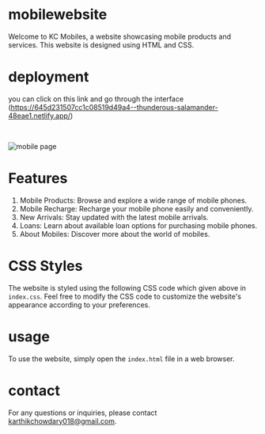 # mobilewebsite
Welcome to KC Mobiles, a website showcasing mobile products and services. This website is designed using HTML and CSS.

# deployment
you can click on this link and go through the interface
(https://645d231507cc1c08519d49a4--thunderous-salamander-48eae1.netlify.app/)

<br>

![mobile page](https://github.com/karthikchowdary18/mobilewebsite/assets/121443020/62c088ea-0d54-4cdd-a14a-1f495d49aacd)

# Features
1. Mobile Products: Browse and explore a wide range of mobile phones.
2. Mobile Recharge: Recharge your mobile phone easily and conveniently.
3. New Arrivals: Stay updated with the latest mobile arrivals.
4. Loans: Learn about available loan options for purchasing mobile phones.
5. About Mobiles: Discover more about the world of mobiles.

# CSS Styles
The website is styled using the following CSS code which given above in `index.css`.
Feel free to modify the CSS code to customize the website's appearance according to your preferences.

# usage
To use the website, simply open the `index.html` file in a web browser.

# contact
For any questions or inquiries, please contact karthikchowdary018@gmail.com.
